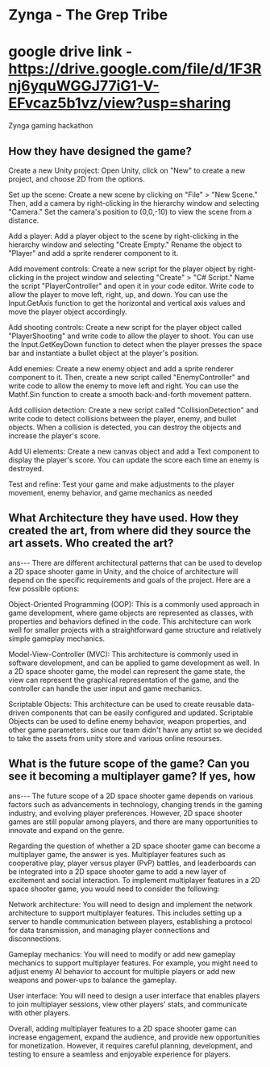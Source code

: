 # Zynga - The Grep Tribe
# google drive link - https://drive.google.com/file/d/1F3Rnj6yquWGGJ77iG1-V-EFvcaz5b1vz/view?usp=sharing
Zynga gaming hackathon

How they have designed the game?
-----------------------------------------------------------------------------------------------------------------------------------------------------------------------
Create a new Unity project: Open Unity, click on "New" to create a new project, and choose 2D from the options.

Set up the scene: Create a new scene by clicking on "File" > "New Scene." Then, add a camera by right-clicking in the hierarchy window and selecting "Camera." Set the camera's position to (0,0,-10) to view the scene from a distance.

Add a player: Add a player object to the scene by right-clicking in the hierarchy window and selecting "Create Empty." Rename the object to "Player" and add a sprite renderer component to it.

Add movement controls: Create a new script for the player object by right-clicking in the project window and selecting "Create" > "C# Script." Name the script "PlayerController" and open it in your code editor. Write code to allow the player to move left, right, up, and down. You can use the Input.GetAxis function to get the horizontal and vertical axis values and move the player object accordingly.

Add shooting controls: Create a new script for the player object called "PlayerShooting" and write code to allow the player to shoot. You can use the Input.GetKeyDown function to detect when the player presses the space bar and instantiate a bullet object at the player's position.

Add enemies: Create a new enemy object and add a sprite renderer component to it. Then, create a new script called "EnemyController" and write code to allow the enemy to move left and right. You can use the Mathf.Sin function to create a smooth back-and-forth movement pattern.

Add collision detection: Create a new script called "CollisionDetection" and write code to detect collisions between the player, enemy, and bullet objects. When a collision is detected, you can destroy the objects and increase the player's score.

Add UI elements: Create a new canvas object and add a Text component to display the player's score. You can update the score each time an enemy is destroyed.

Test and refine: Test your game and make adjustments to the player movement, enemy behavior, and game mechanics as needed

 What Architecture they have used. How they created the art, from where did they source the art assets. Who created the art?
---------------------------------------------------------------------------------------------------------------------------------------------------------------------
 ans---
There are different architectural patterns that can be used to develop a 2D space shooter game in Unity, and the choice of architecture will depend on the specific requirements and goals of the project. Here are a few possible options:

Object-Oriented Programming (OOP): This is a commonly used approach in game development, where game objects are represented as classes, with properties and behaviors defined in the code. This architecture can work well for smaller projects with a straightforward game structure and relatively simple gameplay mechanics.

Model-View-Controller (MVC): This architecture is commonly used in software development, and can be applied to game development as well. In a 2D space shooter game, the model can represent the game state, the view can represent the graphical representation of the game, and the controller can handle the user input and game mechanics.

Scriptable Objects: This architecture can be used to create reusable data-driven components that can be easily configured and updated. Scriptable Objects can be used to define enemy behavior, weapon properties, and other game parameters.
since our team didn't have any artist so we decided to take the assets from unity store and various online resourses.

What is the future scope of the game? Can you see it becoming a multiplayer game? If yes, how
---------------------------------------------------------------------------------------------------------------------------------------------------------------------
ans---
The future scope of a 2D space shooter game depends on various factors such as advancements in technology, changing trends in the gaming industry, and evolving player preferences. However, 2D space shooter games are still popular among players, and there are many opportunities to innovate and expand on the genre.

Regarding the question of whether a 2D space shooter game can become a multiplayer game, the answer is yes. Multiplayer features such as cooperative play, player versus player (PvP) battles, and leaderboards can be integrated into a 2D space shooter game to add a new layer of excitement and social interaction.
To implement multiplayer features in a 2D space shooter game, you would need to consider the following:

Network architecture: You will need to design and implement the network architecture to support multiplayer features. This includes setting up a server to handle communication between players, establishing a protocol for data transmission, and managing player connections and disconnections.

Gameplay mechanics: You will need to modify or add new gameplay mechanics to support multiplayer features. For example, you might need to adjust enemy AI behavior to account for multiple players or add new weapons and power-ups to balance the gameplay.

User interface: You will need to design a user interface that enables players to join multiplayer sessions, view other players' stats, and communicate with other players.

Overall, adding multiplayer features to a 2D space shooter game can increase engagement, expand the audience, and provide new opportunities for monetization. However, it requires careful planning, development, and testing to ensure a seamless and enjoyable experience for players.
